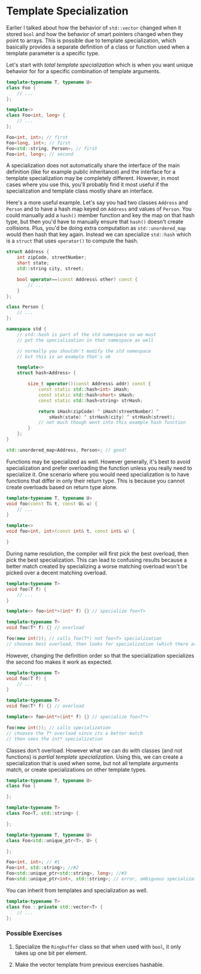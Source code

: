 # Template Specialization

Earlier I talked about how the behavior of `std::vector` changed when it stored `bool` and how the behavior of smart pointers changed when they point to arrays. This is possible due to template specialization, which basically provides a separate definition of a class or function used when a template parameter is a specific type.

Let's start with *total template specialization* which is when you want unique behavior for for a specific combination of template arguments.

```C++
template<typename T, typename U>
class Foo {
    // ...
};

template<>
class Foo<int, long> {
    // ...
};

Foo<int, int>; // first
Foo<long, int>; // first
Foo<std::string, Person>; // first
Foo<int, long>; // second
```

A specialization does not automatically share the interface of the main definition (like for example public inheritance) and the interface for a template specialization may be completely different. However, in most cases where you use this, you'll probably find it most useful if the specialization and template class mostly share an interface.

Here's a more useful example. Let's say you had two classes `Address` and `Person` and to have a hash map keyed on `Address` and values of `Person`. You could manually add a `hash()` member function and key the map on that hash type, but then you'd have to manually ensure that `hash()` doesn't create collisions. Plus, you'd be doing extra computation as `std::unordered_map` would then hash that key again. Instead we can specialize `std::hash` which is a `struct` that uses `operator()` to compute the hash.

```C++
struct Address {
    int zipCode, streetNumber;
    short state;
    std::string city, street;

    bool operator==(const Address& other) const {
        // ...
    }
};

class Person {
    // ...
};

namespace std {
    // std::hash is part of the std namespace so we must
    // put the specialization in that namespace as well

    // normally you shouldn't modify the std namespace
    // but this is an example that's ok

    template<>
    struct hash<Address> {

        size_t operator()(const Address& addr) const {
            const static std::hash<int> iHash;
            const static std::hash<short> sHash;
            const static std::hash<string> strHash;

            return iHash(zipCode) ^ iHash(streetNumber) ^
                sHash(state) ^ strHash(city) ^ strHash(street);
            // not much though went into this example hash function
        }
    };
}

std::unordered_map<Address, Person>; // good!
```

Functions may be specialized as well. However generally, it's best to avoid specialization and prefer overloading the function unless you really need to specialize it. One scenario where you would need specialization is to have functions that differ in only their return type. This is because you cannot create overloads based on return type alone.

```C++
template<typename T, typename U>
void foo(const T& t, const U& u) {
    // ...
}

template<>
void foo<int, int>(const int& t, const int& u) {

}
```

During name resolution, the compiler will first pick the best overload, then pick the best specialization. This can lead to confusing results because a better match created by specializing a worse matching overload won't be picked over a decent matching overload.

```C++
template<typename T>
void foo(T f) {
    // ...
}

template<> foo<int*>(int* f) {} // specialize foo<T>

template<typename T>
void foo(T* f) {} // overload

foo(new int()); // calls foo(T*) not foo<T> specialization
// chooses best overload, then looks for specialization (which there are none)
```

However, changing the definition order so that the specialization specializes the second foo makes it work as expected.

```C++
template<typename T>
void foo(T f) {
    // ...
}

template<typename T>
void foo(T* f) {} // overload

template<> foo<int*>(int* f) {} // specialize foo<T*>

foo(new int()); // calls specialization
// chooses the T* overload since its a better match
// then sees the int* specialization
```

Classes don't overload. However what we can do with classes (and not functions) is *partial template specialization*. Using this, we can create a specialization that is used when some, but not all template arguments match, or create specializations on other template types.

```C++
template<typename T, typename U>
class Foo {

};

template<typename T>
class Foo<T, std::string> {

};

template<typename T, typename U>
class Foo<std::unique_ptr<T>, U> {

};

Foo<int, int>; // #1
Foo<int, std::string>; //#2
Foo<std::unique_ptr<std::string>, long>; //#3
Foo<std::unique_ptr<int>, std::string>; // error, ambiguous specialization. Could be 2 or 3
```

You can inherit from templates and specialization as well.

```C++
template<typename T>
class Foo : private std::vector<T> {
    // ...
};
```

### Possible Exercises

1. Specialize the `Ringbuffer` class so that when used with `bool`, it only takes up one bit per element.

2. Make the vector template from previous exercises hashable.